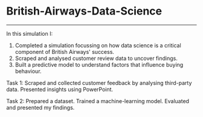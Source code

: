 # British-Airways-Data-Science
-------------------------------------------------------
In this simulation I:
1. Completed a simulation focussing on how data science is a critical component of British Airways' success.
2. Scraped and analysed customer review data to uncover findings.
3. Built a predictive model to understand factors that influence buying behaviour.

Task 1: 
Scraped and collected customer feedback by analysing third-party data.
Presented insights using PowerPoint.

Task 2:
Prepared a dataset.
Trained a machine-learning model.
Evaluated and presented my findings.
